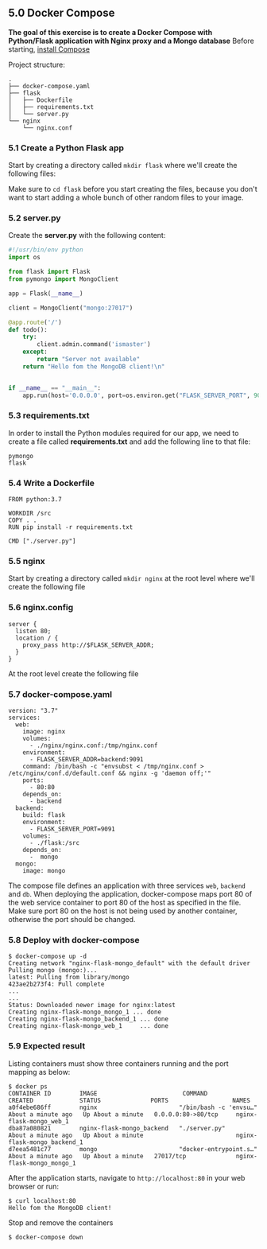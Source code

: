 ## 5.0 Docker Compose
**The goal of this exercise is to create a Docker Compose with Python/Flask application with Nginx proxy and a Mongo database**
Before starting, [install Compose](https://docs.docker.com/compose/install/)

Project structure:
```
.
├── docker-compose.yaml
├── flask
│   ├── Dockerfile
│   ├── requirements.txt
│   └── server.py
└── nginx
    └── nginx.conf

```

### 5.1 Create a Python Flask app


Start by creating a directory called ```mkdir flask``` where we'll create the following files:

Make sure to ```cd flask``` before you start creating the files, because you don't want to start adding a whole bunch of other random files to your image.

### 5.2 server.py

Create the **server.py** with the following content:

```python
#!/usr/bin/env python
import os

from flask import Flask
from pymongo import MongoClient

app = Flask(__name__)

client = MongoClient("mongo:27017")

@app.route('/')
def todo():
    try:
        client.admin.command('ismaster')
    except:
        return "Server not available"
    return "Hello fom the MongoDB client!\n"


if __name__ == "__main__":
    app.run(host='0.0.0.0', port=os.environ.get("FLASK_SERVER_PORT", 9090), debug=True)

```

### 5.3 requirements.txt

In order to install the Python modules required for our app, we need to create a file called **requirements.txt** and add the following line to that file:

```
pymongo
flask
```


### 5.4 Write a Dockerfile

```
FROM python:3.7

WORKDIR /src
COPY . .
RUN pip install -r requirements.txt

CMD ["./server.py"]
```

### 5.5 nginx

Start by creating a directory called ```mkdir nginx``` at the root level  where we'll create the following file

### 5.6 nginx.config
```
server {
  listen 80;
  location / {
    proxy_pass http://$FLASK_SERVER_ADDR;
  }
}
```

At the root level create the following file

### 5.7 docker-compose.yaml
```
version: "3.7"
services:
  web:
    image: nginx
    volumes:
      - ./nginx/nginx.conf:/tmp/nginx.conf
    environment: 
      - FLASK_SERVER_ADDR=backend:9091  
    command: /bin/bash -c "envsubst < /tmp/nginx.conf > /etc/nginx/conf.d/default.conf && nginx -g 'daemon off;'" 
    ports:
      - 80:80
    depends_on:
      - backend
  backend:
    build: flask
    environment: 
      - FLASK_SERVER_PORT=9091
    volumes:
      - ./flask:/src
    depends_on:
      -  mongo  
  mongo:
    image: mongo
```

The compose file defines an application with three services `web`, `backend` and `db`.
When deploying the application, docker-compose maps port 80 of the web service container to port 80 of the host as specified in the file.
Make sure port 80 on the host is not being used by another container, otherwise the port should be changed.

### 5.8 Deploy with docker-compose

```
$ docker-compose up -d
Creating network "nginx-flask-mongo_default" with the default driver
Pulling mongo (mongo:)...
latest: Pulling from library/mongo
423ae2b273f4: Pull complete
...
...
Status: Downloaded newer image for nginx:latest
Creating nginx-flask-mongo_mongo_1 ... done
Creating nginx-flask-mongo_backend_1 ... done
Creating nginx-flask-mongo_web_1     ... done

```

### 5.9 Expected result

Listing containers must show three containers running and the port mapping as below:
```
$ docker ps
CONTAINER ID        IMAGE                        COMMAND                  CREATED             STATUS              PORTS                  NAMES
a0f4ebe686ff        nginx                       "/bin/bash -c 'envsu…"   About a minute ago   Up About a minute   0.0.0.0:80->80/tcp     nginx-flask-mongo_web_1
dba87a080821        nginx-flask-mongo_backend   "./server.py"            About a minute ago   Up About a minute                          nginx-flask-mongo_backend_1
d7eea5481c77        mongo                       "docker-entrypoint.s…"   About a minute ago   Up About a minute   27017/tcp              nginx-flask-mongo_mongo_1
```

After the application starts, navigate to `http://localhost:80` in your web browser or run:
```
$ curl localhost:80
Hello fom the MongoDB client!
```

Stop and remove the containers
```
$ docker-compose down
```


